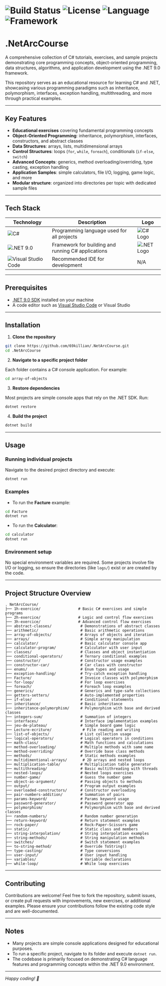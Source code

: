 # ![Build Status](https://img.shields.io/badge/build-passing-brightgreen) ![License](https://img.shields.io/badge/license-none-lightgray) ![Language](https://img.shields.io/badge/language-C%23-blue) ![Framework](https://img.shields.io/badge/.NET-9.0-blue)

# .NetArcCourse

A comprehensive collection of C# tutorials, exercises, and sample projects demonstrating core programming concepts, object-oriented programming, data structures, algorithms, and application development using the .NET 9.0 framework.

This repository serves as an educational resource for learning C# and .NET, showcasing various programming paradigms such as inheritance, polymorphism, interfaces, exception handling, multithreading, and more through practical examples.

---

## Key Features

- **Educational exercises** covering fundamental programming concepts
- **Object-Oriented Programming**: inheritance, polymorphism, interfaces, constructors, and abstract classes
- **Data Structures**: arrays, lists, multidimensional arrays
- **Control Structures**: loops (`for`, `while`, `foreach`), conditionals (`if-else`, `switch`)
- **Advanced Concepts**: generics, method overloading/overriding, type casting, exception handling
- **Application Samples**: simple calculators, file I/O, logging, game logic, and more
- **Modular structure**: organized into directories per topic with dedicated sample files

---

## Tech Stack

| Technology | Description | Logo |
|--------------|----------------|--------|
| ![C#](https://img.shields.io/badge/C%23-239120?style=flat&logo=csharp&logoColor=white) | Programming language used for all projects | ![C# Logo](https://img.shields.io/badge/C%23-239120?style=flat&logo=csharp&logoColor=white) |
| ![.NET 9.0](https://img.shields.io/badge/.NET-9.0-blue?style=flat&logo=.NET) | Framework for building and running C# applications | ![.NET Logo](https://img.shields.io/badge/.NET-9.0-blue?style=flat&logo=.NET) |
| ![Visual Studio Code](https://img.shields.io/badge/VS_Code-007ACC?style=flat&logo=visual-studio-code&logoColor=white) | Recommended IDE for development | N/A |

---

## Prerequisites

- [.NET 9.0 SDK](https://dotnet.microsoft.com/en-us/download/dotnet/9.0) installed on your machine
- A code editor such as [Visual Studio Code](https://code.visualstudio.com/) or Visual Studio

---

## Installation

1. **Clone the repository**

```bash
git clone https://github.com/69killian/.NetArcCourse.git
cd .NetArcCourse
```

2. **Navigate to a specific project folder**

Each folder contains a C# console application. For example:

```bash
cd array-of-objects
```

3. **Restore dependencies**

Most projects are simple console apps that rely on the .NET SDK. Run:

```bash
dotnet restore
```

4. **Build the project**

```bash
dotnet build
```

---

## Usage

### Running individual projects

Navigate to the desired project directory and execute:

```bash
dotnet run
```

### Examples

- To run the **Facture** example:

```bash
cd Facture
dotnet run
```

- To run the **Calculator**:

```bash
cd calculator
dotnet run
```

### Environment setup

No special environment variables are required. Some projects involve file I/O or logging, so ensure the directories (like `logs/`) exist or are created by the code.

---

## Project Structure Overview

```plaintext
. NetArcCourse/
├── 1h-exercice/                 # Basic C# exercises and simple programs
├── 2h-exercice/                 # Logic and control flow exercises
├── 3h-exercice/                 # Advanced control flow exercises
├── abstract-classes/             # Demonstrations of abstract classes
├── arithmetic/                   # Basic arithmetic operations
├── array-of-objects/             # Arrays of objects and iteration
├── arrays/                       # Simple array manipulation
├── calculator/                   # Basic calculator console app
├── calculator-program/           # Calculator with user input
├── classes/                      # Classes and object instantiation
├── conditional-operators/        # Ternary conditional examples
├── constructor/                  # Constructor usage examples
├── constructor-car/              # Car class with constructor
├── enums/                        # Enum types and usage
├── exception-handling/           # Try-catch exception handling
├── Facture/                      # Invoice classes with polymorphism
├── for-loop/                     # For loop exercises
├── foreach/                      # Foreach loop examples
├── generics/                     # Generics and type-safe collections
├── getters-setters/              # Auto-implemented properties
├── if-else/                      # Conditional statements
├── inheritance/                  # Basic inheritance
├── inheritance-polymorphism/     # Polymorphism with base and derived classes
├── integers-sum/                 # Summation of integers
├── interfaces/                   # Interface implementation examples
├── jeu-de-plateau/               # Simple board game logic
├── Lecture-ecriture/              # File reading and writing
├── list-of-objects/              # List collection usage
├── logical-operators/            # Logical operators in conditions
├── math-class/                   # Math functions and calculations
├── method-overloading/           # Multiple methods with same name
├── method-overriding/            # Override base class methods
├── methods/                      # Static methods examples
├── multidimentional-arrays/       # 2D arrays and nested loops
├── multiplication-table/         # Multiplication table generator
├── multithreading/               # Basic multithreading with threads
├── nested-loops/                 # Nested loops exercises
├── number-game/                  # Guess the number game
├── object-as-argument/           # Passing objects to methods
├── output/                       # Program output examples
├── overloaded-constructors/      # Constructor overloading
├── pair-numbers-addition/        # Summation of pairs
├── params-keyword/               # Params keyword usage
├── password-generator/           # Password generator app
├── polymorphism/                 # Polymorphism with base and derived classes
├── random-numbers/               # Random number generation
├── return-keyword/               # Return statement examples
├── rock-paper/                   # Rock-Paper-Scissors game
├── static/                       # Static class and members
├── string-interpolation/         # String interpolation examples
├── string-methods/               # String manipulation methods
├── switches/                     # Switch statement examples
├── to-string-method/             # Override ToString()
├── type-casting/                 # Type conversions
├── user-input/                   # User input handling
├── variables/                    # Variable declarations
├── while-loop/                   # While loop exercises
```

---

## Contributing

Contributions are welcome! Feel free to fork the repository, submit issues, or create pull requests with improvements, new exercises, or additional examples. Please ensure your contributions follow the existing code style and are well-documented.

---

## Notes

- Many projects are simple console applications designed for educational purposes.
- To run a specific project, navigate to its folder and execute `dotnet run`.
- The codebase is primarily focused on demonstrating C# language features and programming concepts within the .NET 9.0 environment.

---

*Happy coding! 🚀*

